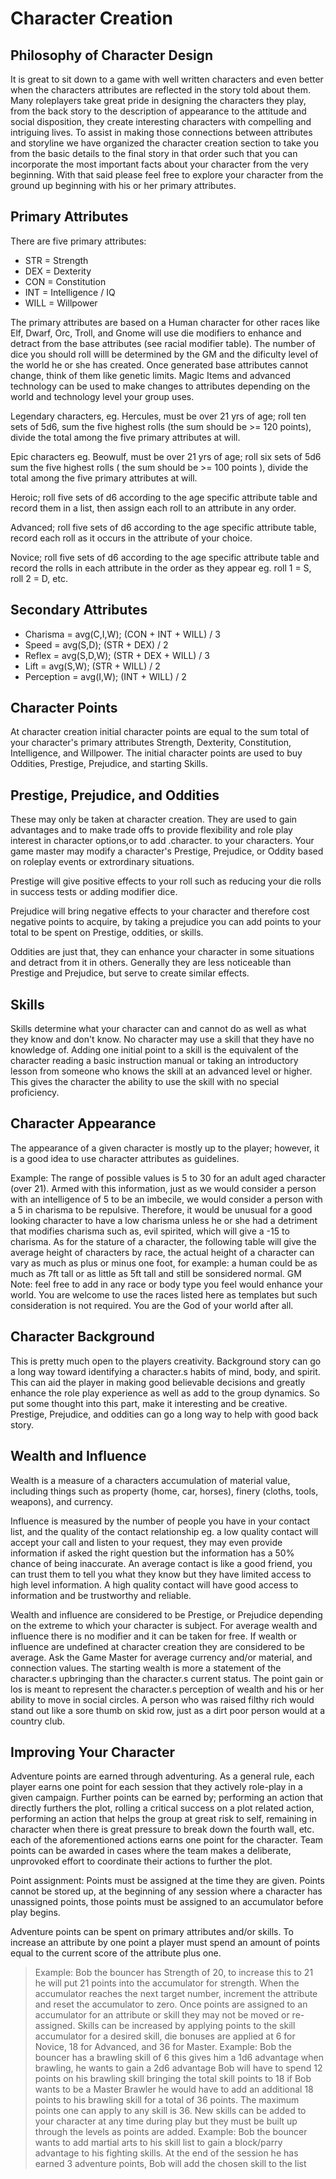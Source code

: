 # Character Creation #
## Philosophy of Character Design ##
It is great to sit down to a game with well written characters and even better when the characters attributes are reflected in the story told about them. Many roleplayers take great pride in designing the characters they play, from the back story to the description of appearance to the attitude and social disposition, they create interesting characters with compelling and intriguing lives. To assist in making those connections between attributes and storyline we have organized the character creation section to take you from the basic details to the final story in that order such that you can incorporate the most important facts about your character from the very beginning. With that said please feel free to explore your character from the ground up beginning with his or her primary attributes.

## Primary Attributes ##
There are five primary attributes:
* STR  = Strength
* DEX  = Dexterity
* CON  = Constitution
* INT  = Intelligence / IQ
* WILL = Willpower

The primary attributes are based on a Human character for other races like Elf, Dwarf, Orc, Troll, and Gnome will use die modifiers to enhance and detract from the base attributes (see racial modifier table). The number of dice you should roll willl be determined by the GM and the dificulty level of the world he or she has created. Once generated base attributes cannot change, think of them like genetic limits. Magic Items and advanced technology can be used to make changes to attributes depending on the world and technology level your group uses.

Legendary characters, eg. Hercules, must be over 21 yrs of age; roll ten sets of 5d6, sum the five highest rolls (the sum should be >= 120 points), divide the total among the five primary attributes at will.

Epic characters eg. Beowulf, must be over 21 yrs of age; roll six sets of 5d6 sum the five highest rolls ( the sum should be >= 100 points ), divide the total among the five primary attributes at will.

Heroic; roll five sets of d6 according to the age specific attribute table and record them in a list, then assign each roll to an attribute in any order.

Advanced; roll five sets of d6 according to the age specific attribute table, record each roll as it occurs in the attribute of your choice.

Novice; roll five sets of d6 according to the age specific attribute table and record the rolls in each attribute in the order as they appear eg. roll 1 = S, roll 2 = D, etc.

## Secondary Attributes ## 

* Charisma = avg(C,I,W); (CON + INT + WILL) / 3
* Speed = avg(S,D); (STR + DEX) / 2
* Reflex = avg(S,D,W); (STR + DEX + WILL) / 3
* Lift = avg(S,W); (STR + WILL) / 2
* Perception = avg(I,W); (INT + WILL) / 2

## Character Points ##
At character creation initial character points are equal to the sum total of your character's primary attributes Strength, Dexterity, Constitution, Intelligence, and Willpower. The initial character points are used to buy Oddities, Prestige, Prejudice, and starting Skills.

## Prestige, Prejudice, and Oddities ##
These may only be taken at character creation. They are used to gain advantages and to make trade offs to provide flexibility and role play interest in character options,or to add .character. to your characters. Your game master may modify a character's Prestige, Prejudice, or Oddity based on roleplay events or extrordinary situations.

Prestige will give positive effects to your roll such as reducing your die rolls in success tests or adding modifier dice.

Prejudice will bring negative effects to your character and therefore cost negative points to acquire, by taking a prejudice you can add points to your total to be spent on Prestige, oddities, or skills.

Oddities are just that, they can enhance your character in some situations and detract from it in others. Generally they are less noticeable than Prestige and Prejudice, but serve to create similar effects.

## Skills ##
Skills determine what your character can and cannot do as well as what they know and don't know. No character may use a skill that they have no knowledge of. Adding one initial point to a skill is the equivalent of the character reading a basic instruction manual or taking an introductory lesson from someone who knows the skill at an advanced level or higher. This gives the character the ability to use the skill with no special proficiency.

## Character Appearance ##
The appearance of a given character is mostly up to the player; however, it is a good idea to use character attributes as guidelines.

Example: The range of possible values is 5 to 30 for an adult aged character (over 21). Armed with this information, just as we would consider a person with an intelligence of 5 to be an imbecile, we would consider a person with a 5 in charisma to be repulsive. Therefore, it would be unusual for a good looking character to have a low charisma unless he or she had a detriment that modifies charisma such as, evil spirited, which will give a -15 to charisma. As for the stature of a character, the following table will give the average height of characters by race, the actual height of a character can vary as much as plus or minus one foot, for example: a human could be as much as 7ft tall or as little as 5ft tall and still be sonsidered normal. GM Note: feel free to add in any race or body type you feel would enhance your world. You are welcome to use the races listed here as templates but such consideration is not required. You are the God of your world after all.

## Character Background ##
This is pretty much open to the players creativity. Background story can go a long way toward identifying a character.s habits of mind, body, and spirit. This can aid the player in making good believable decisions and greatly enhance the role play experience as well as add to the group dynamics. So put some thought into this part, make it interesting and be creative. Prestige, Prejudice, and oddities can go a long way to help with good back story.

## Wealth and Influence ##
Wealth is a measure of a characters accumulation of material value, including things such as property (home, car, horses), finery (cloths, tools, weapons), and currency.

Influence is measured by the number of people you have in your contact list, and the quality of the contact relationship eg. a low quality contact will accept your call and listen to your request, they may even provide information if asked the right question but the information has a 50% chance of being inaccurate. An average contact is like a good friend, you can trust them to tell you what they know but they have limited access to high level information. A high quality contact will have good access to information and be trustworthy and reliable.

Wealth and influence are considered to be Prestige, or Prejudice depending on the extreme to which your character is subject. For average wealth and influence there is no modifier and it can be taken for free. If wealth or influence are undefined at character creation they are considered to be average. Ask the Game Master for average currency and/or material, and connection values. The starting wealth is more a statement of the character.s upbringing than the character.s current status. The point gain or los is meant to represent the character.s perception of wealth and his or her ability to move in social circles. A person who was raised filthy rich would stand out like a sore thumb on skid row, just as a dirt poor person would at a country club.

## Improving Your Character ##
Adventure points are earned through adventuring. As a general rule, each player earns one point for each session that they actively role-play in a given campaign. Further points can be earned by; performing an action that directly furthers the plot, rolling a critical success on a plot related action, performing an action that helps the group at great risk to self, remaining in character when there is great pressure to break down the fourth wall, etc. each of the aforementioned actions earns one point for the character. Team points can be awarded in cases where the team makes a deliberate, unprovoked effort to coordinate their actions to further the plot.

Point assignment: Points must be assigned at the time they are given. Points cannot be stored up, at the beginning of any session where a character has unassigned points, those points must be assigned to an accumulator before play begins.

Adventure points can be spent on primary attributes and/or skills. To increase an attribute by one point a player must spend an amount of points equal to the current score of the attribute plus one.

>Example: Bob the bouncer has Strength of 20, to increase this to 21 he will put 21 points into the accumulator for strength. When the accumulator reaches the next target number, increment the attribute and reset the accumulator to zero. Once points are assigned to an accumulator for an attribute or skill they may not be moved or re-assigned. Skills can be increased by applying points to the skill accumulator for a desired skill, die bonuses are applied at 6 for Novice, 18 for Advanced, and 36 for Master. Example: Bob the bouncer has a brawling skill of 6 this gives him a 1d6 advantage when brawling, he wants to gain a 2d6 advantage Bob will have to spend 12 points on his brawling skill bringing the total skill points to 18 if Bob wants to be a Master Brawler he would have to add an additional 18 points to his brawling skill for a total of 36 points. The maximum points one can apply to any skill is 36. New skills can be added to your character at any time during play but they must be built up through the levels as points are added. Example: Bob the bouncer wants to add martial arts to his skill list to gain a block/parry advantage to his fighting skills. At the end of the session he has earned 3 adventure points, Bob will add the chosen skill to the list
